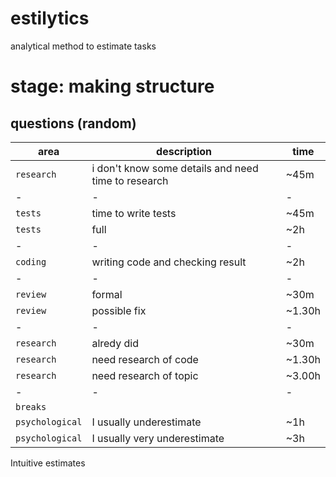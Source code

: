 # estilytics 
analytical method to estimate tasks

# stage: making structure

## questions (random)

| area | description | time |
|-|-|-|
| `research` | i don't know some details and need time to research | ~45m |
|-|-|-|
| `tests` | time to write tests | ~45m |
| `tests` | full  | ~2h |
| - | - | - |
| `coding` | writing code and checking result | ~2h |
| - | - | - |
| `review` | formal | ~30m |
| `review` | possible fix | ~1.30h |
| - | - | - |
| `research` | alredy did | ~30m |
| `research` | need research of code | ~1.30h |
| `research` | need research of topic | ~3.00h |
| -| - | - |
| `breaks` |               |       |
| `psychological` | I usually underestimate | ~1h |
| `psychological` | I usually very underestimate | ~3h |

Intuitive estimates
